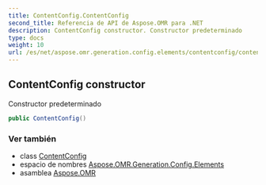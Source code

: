 ```yaml
---
title: ContentConfig.ContentConfig
second_title: Referencia de API de Aspose.OMR para .NET
description: ContentConfig constructor. Constructor predeterminado
type: docs
weight: 10
url: /es/net/aspose.omr.generation.config.elements/contentconfig/contentconfig/
---
```

## ContentConfig constructor

Constructor predeterminado

```csharp
public ContentConfig()
```

### Ver también

* class [ContentConfig](../)
* espacio de nombres [Aspose.OMR.Generation.Config.Elements](../../contentconfig/)
* asamblea [Aspose.OMR](../../../)


